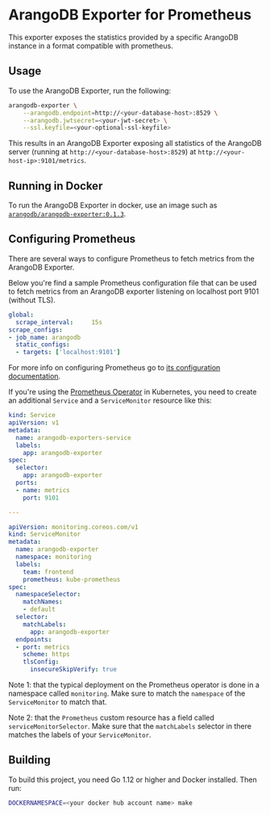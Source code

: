# ArangoDB Exporter for Prometheus

This exporter exposes the statistics provided by a specific ArangoDB instance
in a format compatible with prometheus.

## Usage

To use the ArangoDB Exporter, run the following:

```bash
arangodb-exporter \
    --arangodb.endpoint=http://<your-database-host>:8529 \
    --arangodb.jwtsecret=<your-jwt-secret> \
    --ssl.keyfile=<your-optional-ssl-keyfile>
```

This results in an ArangoDB Exporter exposing all statistics of
the ArangoDB server (running at `http://<your-database-host>:8529`)
at `http://<your-host-ip>:9101/metrics`.

## Running in Docker

To run the ArangoDB Exporter in docker, use an image such as
[`arangodb/arangodb-exporter:0.1.3`](https://hub.docker.com/r/arangodb/arangodb-exporter/).

## Configuring Prometheus

There are several ways to configure Prometheus to fetch metrics from the ArangoDB Exporter.

Below you're find a sample Prometheus configuration file that can be used to fetch
metrics from an ArangoDB exporter listening on localhost port 9101 (without TLS).

```yaml
global:
  scrape_interval:     15s
scrape_configs:
- job_name: arangodb
  static_configs:
  - targets: ['localhost:9101']
```

For more info on configuring Prometheus go to [its configuration documentation](https://prometheus.io/docs/prometheus/latest/configuration/configuration).

If you're using the [Prometheus Operator](https://github.com/coreos/prometheus-operator)
in Kubernetes, you need to create an additional `Service` and a `ServiceMonitor` resource
like this:

```yaml
kind: Service
apiVersion: v1
metadata:
  name: arangodb-exporters-service
  labels:
    app: arangodb-exporter
spec:
  selector:
    app: arangodb-exporter
  ports:
  - name: metrics
    port: 9101

---

apiVersion: monitoring.coreos.com/v1
kind: ServiceMonitor
metadata:
  name: arangodb-exporter
  namespace: monitoring
  labels:
    team: frontend
    prometheus: kube-prometheus
spec:
  namespaceSelector:
    matchNames:
    - default
  selector:
    matchLabels:
      app: arangodb-exporter
  endpoints:
  - port: metrics
    scheme: https
    tlsConfig:
      insecureSkipVerify: true
```

Note 1: that the typical deployment on the Prometheus operator is done in
a namespace called `monitoring`. Make sure to match the `namespace`
of the `ServiceMonitor` to match that.

Note 2: that the `Prometheus` custom resource has a field called `serviceMonitorSelector`.
Make sure that the `matchLabels` selector in there matches the labels of
your `ServiceMonitor`.

## Building

To build this project, you need Go 1.12 or higher and Docker installed.
Then run:

```bash
DOCKERNAMESPACE=<your docker hub account name> make
```
